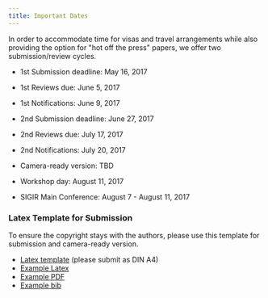```yaml
---
title: Important Dates
---
```


In order to accommodate time for visas and travel arrangements while also providing the option for "hot off the press" papers, we offer two submission/review cycles.

- 1st Submission deadline:  May 16, 2017
- 1st Reviews due:          June 5, 2017
- 1st Notifications:        June 9, 2017

- 2nd Submission deadline:  June 27, 2017
- 2nd Reviews due:          July 17, 2017
- 2nd Notifications:        July 20, 2017

- Camera-ready version: TBD
- Workshop day:         August 11, 2017
- SIGIR Main Conference: August 7 - August 11, 2017


### Latex Template for Submission

To ensure the copyright stays with the authors, please use this template for submission and camera-ready version.

- [Latex template](/template/onecolceurws.sty) (please submit as DIN A4)
- [Example Latex](/template/paper1.tex)
- [Example PDF](/template/paper1.pdf)
- [Example bib](/template/samplebib.bib)


